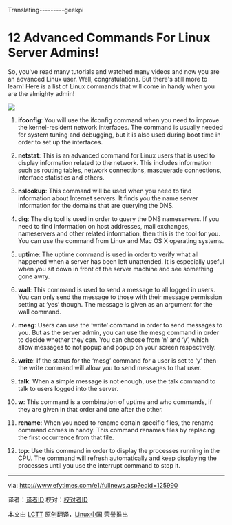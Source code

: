 Translating---------geekpi



12 Advanced Commands For Linux Server Admins!
================================================================================
So, you've read many tutorials and watched many videos and now you are an advanced Linux user. Well, congratulations. But there's still more to learn! Here is a list of Linux commands that will come in handy when you are the almighty admin! 

![](http://www.efytimes.com/admin/useradmin/photo/fQjv122633PM162014.png)

1. **ifconfig**: You will use the ifconfig command when you need to improve the kernel-resident network interfaces. The command is usually needed for system tuning and debugging, but it is also used during boot time in order to set up the interfaces.

2. **netstat**: This is an advanced command for Linux users that is used to display information related to the network. This includes information such as routing tables, network connections, masquerade connections, interface statistics and others.

3. **nslookup**: This command will be used when you need to find information about Internet servers. It finds you the name server information for the domains that are querying the DNS.

4. **dig**: The dig tool is used in order to query the DNS nameservers. If you need to find information on host addresses, mail exchanges, nameservers and other related information, then this is the tool for you. You can use the command from Linux and Mac OS X operating systems.

5. **uptime**: The uptime command is used in order to verify what all happened when a server has been left unattended. It is especially useful when you sit down in front of the server machine and see something gone awry.

6. **wall**: This command is used to send a message to all logged in users. You can only send the message to those with their message permission setting at ‘yes’ though. The message is given as an argument for the wall command.

7. **mesg**: Users can use the ‘write’ command in order to send messages to you. But as the server admin, you can use the mesg command in order to decide whether they can. You can choose from ‘n’ and ‘y’, which allow messages to not popup and popup on your screen respectively.

8. **write**: If the status for the ‘mesg’ command for a user is set to ‘y’ then the write command will allow you to send messages to that user.

9. **talk**: When a simple message is not enough, use the talk command to talk to users logged into the server.

10. **w**: This command is a combination of uptime and who commands, if they are given in that order and one after the other.

11. **rename**: When you need to rename certain specific files, the rename command comes in handy. This command renames files by replacing the first occurrence from that file.

12. **top**: Use this command in order to display the processes running in the CPU. The command will refresh automatically and keep displaying the processes until you use the interrupt command to stop it.

--------------------------------------------------------------------------------

via: http://www.efytimes.com/e1/fullnews.asp?edid=125990

译者：[译者ID](https://github.com/译者ID) 校对：[校对者ID](https://github.com/校对者ID)

本文由 [LCTT](https://github.com/LCTT/TranslateProject) 原创翻译，[Linux中国](http://linux.cn/) 荣誉推出